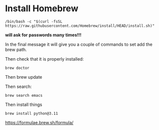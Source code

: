 # Install Homebrew

    /bin/bash -c "$(curl -fsSL https://raw.githubusercontent.com/Homebrew/install/HEAD/install.sh)"

__will ask for passwords many times!!!__

In the final message it will give you a couple of commands to set add the brew path.

Then check that it is properly installed:

    brew doctor

Then 
    brew update

Then search:

    brew search emacs


Then install things 

```
brew install python@3.11
```

https://formulae.brew.sh/formula/
